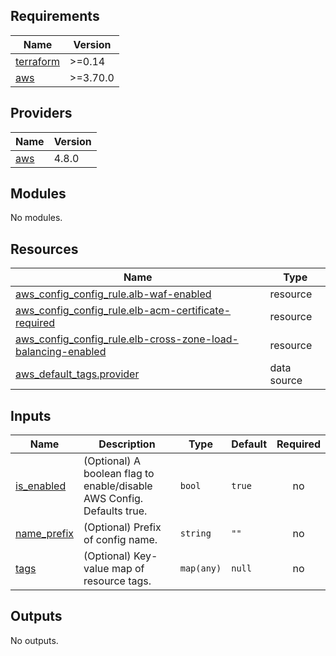 <!-- BEGIN_TF_DOCS -->
## Requirements

| Name | Version |
|------|---------|
| <a name="requirement_terraform"></a> [terraform](#requirement\_terraform) | >=0.14 |
| <a name="requirement_aws"></a> [aws](#requirement\_aws) | >=3.70.0 |

## Providers

| Name | Version |
|------|---------|
| <a name="provider_aws"></a> [aws](#provider\_aws) | 4.8.0 |

## Modules

No modules.

## Resources

| Name | Type |
|------|------|
| [aws_config_config_rule.alb-waf-enabled](https://registry.terraform.io/providers/hashicorp/aws/latest/docs/resources/config_config_rule) | resource |
| [aws_config_config_rule.elb-acm-certificate-required](https://registry.terraform.io/providers/hashicorp/aws/latest/docs/resources/config_config_rule) | resource |
| [aws_config_config_rule.elb-cross-zone-load-balancing-enabled](https://registry.terraform.io/providers/hashicorp/aws/latest/docs/resources/config_config_rule) | resource |
| [aws_default_tags.provider](https://registry.terraform.io/providers/hashicorp/aws/latest/docs/data-sources/default_tags) | data source |

## Inputs

| Name | Description | Type | Default | Required |
|------|-------------|------|---------|:--------:|
| <a name="input_is_enabled"></a> [is\_enabled](#input\_is\_enabled) | (Optional) A boolean flag to enable/disable AWS Config. Defaults true. | `bool` | `true` | no |
| <a name="input_name_prefix"></a> [name\_prefix](#input\_name\_prefix) | (Optional) Prefix of config name. | `string` | `""` | no |
| <a name="input_tags"></a> [tags](#input\_tags) | (Optional) Key-value map of resource tags. | `map(any)` | `null` | no |

## Outputs

No outputs.
<!-- END_TF_DOCS -->

